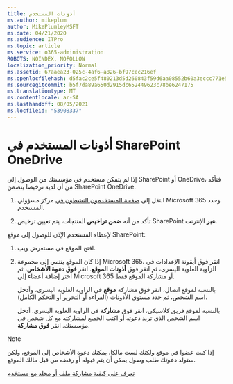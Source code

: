```yaml
---
title: أذونات المستخدم
ms.author: mikeplum
author: MikePlumleyMSFT
ms.date: 04/21/2020
ms.audience: ITPro
ms.topic: article
ms.service: o365-administration
ROBOTS: NOINDEX, NOFOLLOW
localization_priority: Normal
ms.assetid: 67aaea23-025c-4af6-a826-bf97cec216ef
ms.openlocfilehash: d5fac2ce5f480213d5d260843f59d6aa08552b60a3eccc771e5eb3f7aa814b66
ms.sourcegitcommit: b5f7da89a650d2915dc652449623c78be6247175
ms.translationtype: MT
ms.contentlocale: ar-SA
ms.lasthandoff: 08/05/2021
ms.locfileid: "53908337"
---
```

# <a name="user-permissions-in-sharepoint-and-onedrive"></a>أذونات المستخدم في SharePoint OneDrive

إذا لم يتمكن مستخدم في مؤسستك من الوصول إلى SharePoint أو OneDrive، فتأكد من أن لديه ترخيصا يتضمن SharePoint OneDrive. 
  
1. انتقل إلى [صفحة المستخدمون النشطون في](https://portal.office.com/adminportal/home#/users) مركز مسؤولي Microsoft 365 وحدد المستخدم. 
    
2. تأكد من أنه **ضمن تراخيص** المنتجات، يتم تعيين ترخيص SharePoint **عبر** الإنترنت. 
    
 لإعطاء المستخدم الإذن للوصول إلى موقع SharePoint: 
  
1. افتح الموقع في مستعرض ويب.
    
2. إذا كان الموقع ينتمي إلى مجموعة Microsoft 365، انقر فوق أيقونة الإعدادات في الزاوية العلوية اليسرى، ثم انقر فوق **أذونات الموقع**. انقر **فوق دعوة الأشخاص**، ثم اختر إضافة أعضاء إلى Microsoft 365 أو مشاركة الموقع فقط. 
    
    بالنسبة لموقع اتصال، انقر فوق مشاركة **موقع** في الزاوية العلوية اليسرى، وأدخل اسم الشخص، ثم حدد مستوى الأذونات (القراءة أو التحرير أو التحكم الكامل). 
    
    بالنسبة لموقع فريق كلاسيكي، انقر فوق **مشاركة** في الزاوية العلوية اليسرى. أدخل اسم الشخص الذي تريد دعوته أو اكتب الجميع لمشاركته مع كل شخص في مؤسستك. انقر **فوق مشاركة**.
    
> [!NOTE]
> إذا كنت عضوا في موقع ولكنك لست مالكا، يمكنك دعوة الأشخاص إلى الموقع، ولكن ستولد دعوتك طلب وصول يمكن أن يتم قبوله أو رفضه من قبل مالك الموقع. 
  
[تعرف على كيفية مشاركة ملف أو مجلد مع مستخدم](https://go.microsoft.com/fwlink/?linkid=533408)
  

